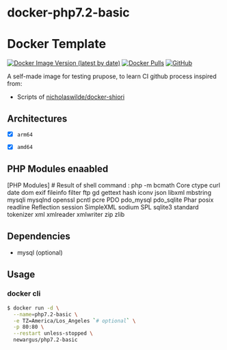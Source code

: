 # docker-php7.2-basic

# Docker Template
[![Docker Image Version (latest by date)](https://img.shields.io/docker/v/newargus/php7.2-basic)](https://hub.docker.com/r/newargus/php7.2-basic)
[![Docker Pulls](https://img.shields.io/docker/pulls/newargus/php7.2-basic)](https://hub.docker.com/r/newargus/php7.2-basic)
[![GitHub](https://img.shields.io/github/license/newargus/docker-php7.2-basic)](./LICENSE)

A self-made image for testing prupose, to learn CI github process inspired from:

* Scripts of [nicholaswilde/docker-shiori](https://github.com/nicholaswilde/docker-leantime)


## Architectures

* [x] `arm64`
* [x] `amd64`


## PHP Modules enaabled

[PHP Modules]  # Result of shell command : php -m
bcmath
Core
ctype
curl
date
dom
exif
fileinfo
filter
ftp
gd
gettext
hash
iconv
json
libxml
mbstring
mysqli
mysqlnd
openssl
pcntl
pcre
PDO
pdo_mysql
pdo_sqlite
Phar
posix
readline
Reflection
session
SimpleXML
sodium
SPL
sqlite3
standard
tokenizer
xml
xmlreader
xmlwriter
zip
zlib

## Dependencies

* mysql (optional)

## Usage

### docker cli

```bash
$ docker run -d \
  --name=php7.2-basic \
  -e TZ=America/Los_Angeles `# optional` \
  -p 80:80 \
  --restart unless-stopped \
  newargus/php7.2-basic
```
